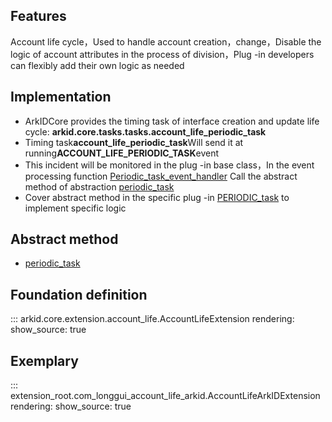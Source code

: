 ## Features
Account life cycle，Used to handle account creation，change，Disable the logic of account attributes in the process of division，Plug -in developers can flexibly add their own logic as needed

## Implementation

- ArkIDCore provides the timing task of interface creation and update life cycle: **arkid.core.tasks.tasks.account_life_periodic_task**
- Timing task**account_life_periodic_task**Will send it at running**ACCOUNT_LIFE_PERIODIC_TASK**event
- This incident will be monitored in the plug -in base class，In the event processing function [Periodic_task_event_handler](#arkid.core.extension.account_life.AccountLifeExtension.periodic_task_event_Handler) Call the abstract method of abstraction [periodic_task](#arkid.core.extension.account_life.AccountLifeExtension.periodic_task)
- Cover abstract method in the specific plug -in [PERIODIC_task](#arkid.core.extension.account_life.AccountLifeExtension.periodic_task) to implement specific logic

## Abstract method
* [periodic_task](#arkid.core.extension.account_life.AccountLifeExtension.periodic_task)
## Foundation definition

::: arkid.core.extension.account_life.AccountLifeExtension
    rendering:
        show_source: true
    
## Exemplary

::: extension_root.com_longgui_account_life_arkid.AccountLifeArkIDExtension
    rendering:
        show_source: true
        
